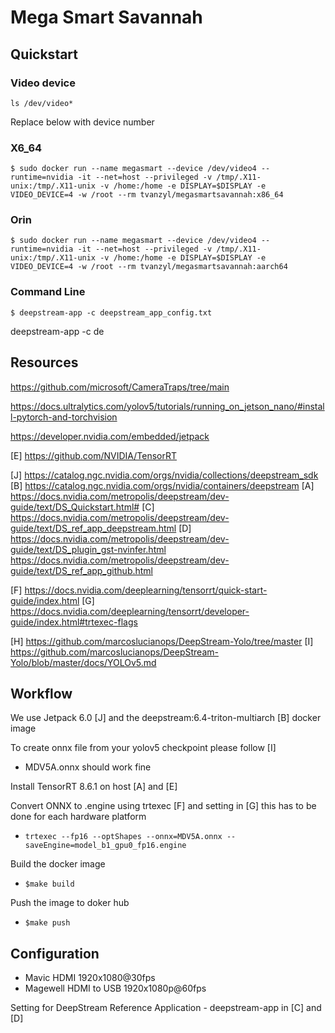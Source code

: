 # Mega Smart Savannah

## Quickstart

### Video device
`ls /dev/video*`

Replace below with device number

### X6_64
`$ sudo docker run --name megasmart --device /dev/video4 --runtime=nvidia -it --net=host --privileged -v /tmp/.X11-unix:/tmp/.X11-unix -v /home:/home -e DISPLAY=$DISPLAY -e VIDEO_DEVICE=4 -w /root --rm tvanzyl/megasmartsavannah:x86_64`

### Orin
`$ sudo docker run --name megasmart --device /dev/video4 --runtime=nvidia -it --net=host --privileged -v /tmp/.X11-unix:/tmp/.X11-unix -v /home:/home -e DISPLAY=$DISPLAY -e VIDEO_DEVICE=4 -w /root --rm tvanzyl/megasmartsavannah:aarch64`

### Command Line
`$ deepstream-app -c deepstream_app_config.txt`

deepstream-app -c de

## Resources 

https://github.com/microsoft/CameraTraps/tree/main

https://docs.ultralytics.com/yolov5/tutorials/running_on_jetson_nano/#install-pytorch-and-torchvision

https://developer.nvidia.com/embedded/jetpack

[E] https://github.com/NVIDIA/TensorRT

[J] https://catalog.ngc.nvidia.com/orgs/nvidia/collections/deepstream_sdk
[B] https://catalog.ngc.nvidia.com/orgs/nvidia/containers/deepstream
[A] https://docs.nvidia.com/metropolis/deepstream/dev-guide/text/DS_Quickstart.html#
[C] https://docs.nvidia.com/metropolis/deepstream/dev-guide/text/DS_ref_app_deepstream.html
[D] https://docs.nvidia.com/metropolis/deepstream/dev-guide/text/DS_plugin_gst-nvinfer.html
https://docs.nvidia.com/metropolis/deepstream/dev-guide/text/DS_ref_app_github.html

[F] https://docs.nvidia.com/deeplearning/tensorrt/quick-start-guide/index.html
[G] https://docs.nvidia.com/deeplearning/tensorrt/developer-guide/index.html#trtexec-flags

[H] https://github.com/marcoslucianops/DeepStream-Yolo/tree/master
[I] https://github.com/marcoslucianops/DeepStream-Yolo/blob/master/docs/YOLOv5.md

## Workflow

We use Jetpack 6.0 [J] and the deepstream:6.4-triton-multiarch [B] docker image

To create onnx file from your yolov5 checkpoint please follow [I]
- MDV5A.onnx should work fine

Install TensorRT 8.6.1 on host [A] and [E]

Convert ONNX to .engine using trtexec [F] and setting in [G] this has to be done for each hardware platform
- `trtexec --fp16 --optShapes --onnx=MDV5A.onnx --saveEngine=model_b1_gpu0_fp16.engine`

Build the docker image
- `$make build` 

Push the image to doker hub
- `$make push`

## Configuration

- Mavic HDMI 1920x1080@30fps
- Magewell HDMI to USB 1920x1080p@60fps

Setting for DeepStream Reference Application - deepstream-app in [C] and [D]

